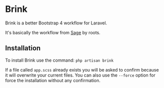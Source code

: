# Brink
Brink is a better Bootstrap 4 workflow for Laravel.

It's basically the workflow from [Sage](https://roots.io/sage/) by roots.

## Installation
To install Brink use the command: `php artisan brink`

If a file called `app.scss` already exists you will be asked to confirm because it will overwrite your current files.
You can also use the `--force` option for force the installation without any confirmation.
